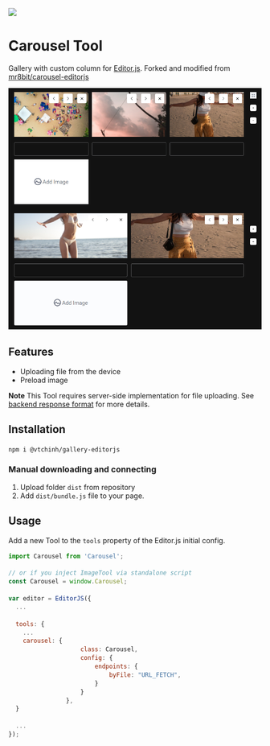 ![](https://badgen.net/badge/Editor.js/v2.0/blue)

# Carousel Tool

Gallery with custom column for [Editor.js](https://editorjs.io).
Forked and modified from [mr8bit/carousel-editorjs](https://github.com/mr8bit/carousel-editorjs)

![](./img/prelaod.png)

## Features

- Uploading file from the device
- Preload image

**Note** This Tool requires server-side implementation for file uploading. See [backend response format](#server-format) for more details.

## Installation

`npm i @vtchinh/gallery-editorjs`

### Manual downloading and connecting

1. Upload folder `dist` from repository
2. Add `dist/bundle.js` file to your page.

## Usage

Add a new Tool to the `tools` property of the Editor.js initial config.

```javascript
import Carousel from 'Carousel';

// or if you inject ImageTool via standalone script
const Carousel = window.Carousel;
 
var editor = EditorJS({
  ...

  tools: {
    ...
    carousel: {
                    class: Carousel,
                    config: {
                        endpoints: {
                            byFile: "URL_FETCH",
                        }
                    }
                },
  }

  ...
});
```
